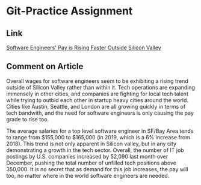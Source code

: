 # Git-Practice Assignment

## Link
[Software Engineers' Pay is Rising Faster Outside Silicon Valley](https://www.wsj.com/articles/software-engineers-pay-is-rising-faster-outside-silicon-valley-11581550773)


## Comment on Article

Overall wages for software engineers seem to be exhibiting a rising trend outside of Silicon Valley rather than within it. Tech operations are expanding immensely in other cities, and companies are fighting for local tech talent while trying to outbid each other in startup heavy cities around the world. Cities like Austin, Seattle, and London are all growing quickly in terms of tech bandwith, and the need for software engineers is only causing the pay grade to rise too.

The average salaries for a top level software engineer in SF/Bay Area tends to range from $155,000 to $165,000 (in 2019, which is a 6% increase from 2018). This trend is not only apparent in Silicon valley, but in any city demonstrating a growth in the tech sector. Overall, the number of IT job postings by U.S. companies increased by 52,090 last month over December, pushing the total number of unfilled tech positions above 350,000. It is no secret that as demand for this job increases, the pay will too, no matter where in the world software engineers are needed.
